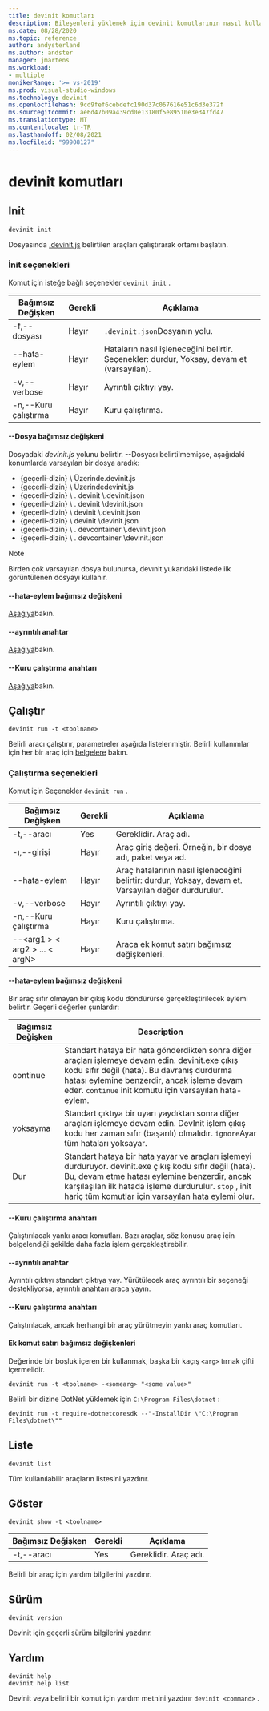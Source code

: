 ```yaml
---
title: devinit komutları
description: Bileşenleri yüklemek için devinit komutlarının nasıl kullanılacağına ilişkin ayrıntılar.
ms.date: 08/28/2020
ms.topic: reference
author: andysterland
ms.author: andster
manager: jmartens
ms.workload:
- multiple
monikerRange: '>= vs-2019'
ms.prod: visual-studio-windows
ms.technology: devinit
ms.openlocfilehash: 9cd9fef6cebdefc190d37c067616e51c6d3e372f
ms.sourcegitcommit: ae6d47b09a439cd0e13180f5e89510e3e347fd47
ms.translationtype: MT
ms.contentlocale: tr-TR
ms.lasthandoff: 02/08/2021
ms.locfileid: "99908127"
---
```

# <a name="devinit-commands"></a>devinit komutları

## <a name="init"></a>Init

```console
devinit init
```

Dosyasında [.devinit.js](devinit-json.md) belirtilen araçları çalıştırarak ortamı başlatın.

### <a name="options-for-init"></a>İnit seçenekleri

Komut için isteğe bağlı seçenekler `devinit init` .

| Bağımsız Değişken             | Gerekli | Açıklama                                                               |
|----------------------|----------|---------------------------------------------------------------------------|
| -f,--dosyası            | Hayır       | `.devinit.json`Dosyanın yolu.                                         |
| --hata-eylem       | Hayır       | Hataların nasıl işleneceğini belirtir. Seçenekler: durdur, Yoksay, devam et (varsayılan).|
| -v,--verbose         | Hayır       | Ayrıntılı çıktıyı yay.                                                      |
| -n,--Kuru çalıştırma         | Hayır       | Kuru çalıştırma.                                                                  |

#### <a name="--file-argument"></a>--Dosya bağımsız değişkeni

Dosyadaki _devinit.js_ yolunu belirtir. --Dosyası belirtilmemişse, aşağıdaki konumlarda varsayılan bir dosya aradık:

* {geçerli-dizin} \\ Üzerinde.devinit.js
* {geçerli-dizin} \\ Üzerindedevinit.js
* {geçerli-dizin} \\ . devinit \\.devinit.json
* {geçerli-dizin} \\ . devinit \\devinit.json
* {geçerli-dizin} \\ devinit \\.devinit.json
* {geçerli-dizin} \\ devinit \\devinit.json
* {geçerli-dizin} \\ . devcontainer \\.devinit.json
* {geçerli-dizin} \\ . devcontainer \\devinit.json

> [!NOTE]
> Birden çok varsayılan dosya bulunursa, devınit yukarıdaki listede ilk görüntülenen dosyayı kullanır.

#### <a name="--error-action-argument"></a>--hata-eylem bağımsız değişkeni

[Aşağıya](#options-for-run)bakın.

#### <a name="--verbose-switch"></a>--ayrıntılı anahtar

[Aşağıya](#options-for-run)bakın.

#### <a name="--dry-run-switch"></a>--Kuru çalıştırma anahtarı

[Aşağıya](#options-for-run)bakın.

## <a name="run"></a>Çalıştır

```console
devinit run -t <toolname>
```

Belirli aracı çalıştırır, parametreler aşağıda listelenmiştir. Belirli kullanımlar için her bir araç için [belgelere](devinit-tool-list.md) bakın.

### <a name="options-for-run"></a>Çalıştırma seçenekleri

Komut için Seçenekler `devinit run` .

| Bağımsız Değişken                                      | Gerekli | Açıklama                                                                          |
|-----------------------------------------------|----------|--------------------------------------------------------------------------------------|
| -t,--aracı                                     | Yes      | Gereklidir. Araç adı.                                                             |
| -ı,--girişi                                    | Hayır       | Araç giriş değeri. Örneğin, bir dosya adı, paket veya ad.                     |
| --hata-eylem                                | Hayır       | Araç hatalarının nasıl işleneceğini belirtir: durdur, Yoksay, devam et. Varsayılan değer durdurulur. |
| -v,--verbose                                  | Hayır       | Ayrıntılı çıktıyı yay.                                                                 |
| -n,--Kuru çalıştırma                                  | Hayır       | Kuru çalıştırma.                                                                             |
| --&lt;arg1 &gt; &lt; arg2 &gt; ... &lt; argN&gt;  | Hayır       | Araca ek komut satırı bağımsız değişkenleri.                                       |

#### <a name="--error-action-argument"></a>--hata-eylem bağımsız değişkeni

Bir araç sıfır olmayan bir çıkış kodu döndürürse gerçekleştirilecek eylemi belirtir. Geçerli değerler şunlardır:

| Bağımsız Değişken | Description                                                                                                                                                                                                                                                                           |
|----------|---------------------------------------------------------------------------------------------------------------------------------------------------------------------------------------------------------------------------------------------------------------------------------------|
| continue | Standart hataya bir hata gönderdikten sonra diğer araçları işlemeye devam edin. devinit.exe çıkış kodu sıfır değil (hata). Bu davranış durdurma hatası eylemine benzerdir, ancak işleme devam eder. `continue` init komutu için varsayılan hata-eylem.              |
| yoksayma   | Standart çıktıya bir uyarı yaydıktan sonra diğer araçları işlemeye devam edin. DevInit işlem çıkış kodu her zaman sıfır (başarılı) olmalıdır. `ignore`Ayar tüm hataları yoksayar.                                                                                                      |
| Dur     | Standart hataya bir hata yayar ve araçları işlemeyi durduruyor. devinit.exe çıkış kodu sıfır değil (hata). Bu, devam etme hatası eylemine benzerdir, ancak karşılaşılan ilk hatada işleme durdurulur. `stop` , init hariç tüm komutlar için varsayılan hata eylemi olur. |

#### <a name="--dry-run-switch"></a>--Kuru çalıştırma anahtarı

Çalıştırılacak yankı aracı komutları. Bazı araçlar, söz konusu araç için belgelendiği şekilde daha fazla işlem gerçekleştirebilir. 

#### <a name="--verbose-switch"></a>--ayrıntılı anahtar

Ayrıntılı çıktıyı standart çıktıya yay. Yürütülecek araç ayrıntılı bir seçeneği destekliyorsa, ayrıntılı anahtarı araca yayın.

#### <a name="--dry-run-switch"></a>--Kuru çalıştırma anahtarı

Çalıştırılacak, ancak herhangi bir araç yürütmeyin yankı araç komutları.

#### <a name="additional-command-line-arguments"></a>Ek komut satırı bağımsız değişkenleri

Değerinde bir boşluk içeren bir kullanmak, başka bir kaçış `<arg>` tırnak çifti içermelidir.

```console
devinit run -t <toolname> -<somearg> "<some value>"
```

Belirli bir dizine DotNet yüklemek için `C:\Program Files\dotnet` :

```console
devinit run -t require-dotnetcoresdk --"-InstallDir \"C:\Program Files\dotnet\""
```

## <a name="list"></a>Liste

```console
devinit list
```

Tüm kullanılabilir araçların listesini yazdırır.

## <a name="show"></a>Göster

```console
devinit show -t <toolname>
```

| Bağımsız Değişken       | Gerekli | Açıklama                                                                          |
|----------------|----------|--------------------------------------------------------------------------------------|
| -t,--aracı      | Yes      | Gereklidir. Araç adı.                                                             |

Belirli bir araç için yardım bilgilerini yazdırır.

## <a name="version"></a>Sürüm

```console
devinit version
```

Devinit için geçerli sürüm bilgilerini yazdırır.

## <a name="help"></a>Yardım

```console
devinit help
devinit help list
```

Devinit veya belirli bir komut için yardım metnini yazdırır `devinit <command>` .
 
